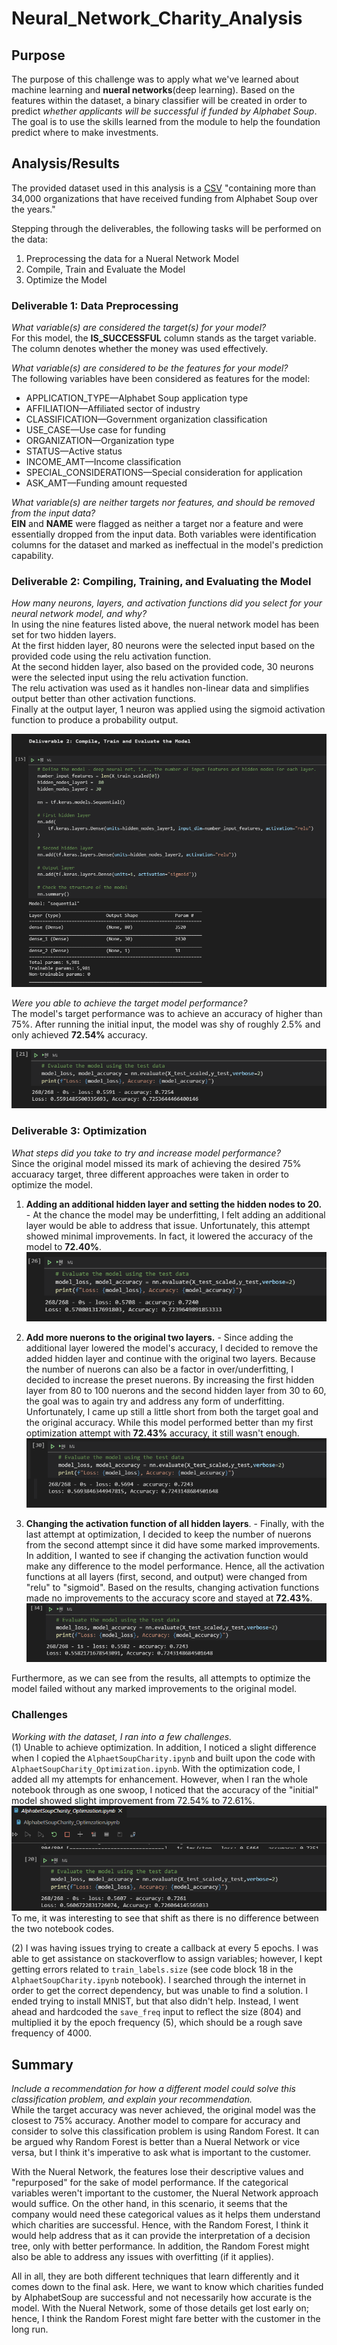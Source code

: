 # Neural_Network_Charity_Analysis

## Purpose
The purpose of this challenge was to apply what we've learned about machine learning and **nueral networks**(deep learning). Based on the features within the dataset, a binary classifier will be created in order to predict *whether applicants will be successful if funded by Alphabet Soup*. The goal is to use the skills learned from the module to help the foundation predict where to make investments.

## Analysis/Results
The provided dataset used in this analysis is a [CSV](https://2u-data-curriculum-team.s3.amazonaws.com/dataviz-online/module_19/charity_data.csv) "containing more than 34,000 organizations that have received funding from Alphabet Soup over the years." 

Stepping through the deliverables, the following tasks will be performed on the data:
1. Preprocessing the data for a Nueral Network Model
2. Compile, Train and Evaluate the Model
3. Optimize the Model

### Deliverable 1: Data Preprocessing
*What variable(s) are considered the target(s) for your model?*<br>
For this model, the **IS_SUCCESSFUL** column stands as the target variable. The column denotes whether the money was used effectively.

*What variable(s) are considered to be the features for your model?*<br>
The following variables have been considered as features for the model:<br>
* APPLICATION_TYPE—Alphabet Soup application type<br>
* AFFILIATION—Affiliated sector of industry<br>
* CLASSIFICATION—Government organization classification<br>
* USE_CASE—Use case for funding<br>
* ORGANIZATION—Organization type<br>
* STATUS—Active status<br>
* INCOME_AMT—Income classification<br>
* SPECIAL_CONSIDERATIONS—Special consideration for application<br>
* ASK_AMT—Funding amount requested<br>

*What variable(s) are neither targets nor features, and should be removed from the input data?*<br>
**EIN** and **NAME** were flagged as neither a target nor a feature and were essentially dropped from the input data. Both variables were identification columns for the dataset and marked as ineffectual in the model's prediction capability. 

### Deliverable 2: Compiling, Training, and Evaluating the Model
*How many neurons, layers, and activation functions did you select for your neural network model, and why?*<br>
In using the nine features listed above, the nueral network model has been set for two hidden layers.<br>
At the first hidden layer, 80 neurons were the selected input based on the provided code using the relu activation function.<br>
At the second hidden layer, also based on the provided code, 30 neurons were the selected input using the relu activation function. <br>
The relu activation was used as it handles non-linear data and simplifies output better than other activation functions.<br>
Finally at the output layer, 1 neuron was applied using the sigmoid activation function to produce a probability output.<br>

![](resources/dev2_inputs.PNG)

*Were you able to achieve the target model performance?*<br>
The model's target performance was to achieve an accuracy of higher than 75%. After running the initial input, the model was shy of roughly 2.5% and only achieved **72.54%** accuracy.

![](resources/originalAccuracy.PNG)

### Deliverable 3: Optimization
*What steps did you take to try and increase model performance?*<br>
Since the original model missed its mark of achieving the desired 75% accuaracy target, three different approaches were taken in order to optimize the model.

1) **Adding an additional hidden layer and setting the hidden nodes to 20.** - At the chance the model may be underfitting, I felt adding an additional layer would be able to address that issue. Unfortunately, this attempt showed minimal improvements. In fact, it lowered the accuracy of the model to **72.40%**.<br>
![](resources/attempt1.PNG)

2) **Add more nuerons to the original two layers.** - Since adding the additional layer lowered the model's accuracy, I decided to remove the added hidden layer and continue with the original two layers. Because the number of nuerons can also be a factor in over/underfitting, I decided to increase the preset nuerons. By increasing the first hidden layer from 80 to 100 nuerons and the second hidden layer from 30 to 60, the goal was to again try and address any form of underfitting. Unfortunately, I came up still a little short from both the target goal and the original accuracy. While this model performed better than my first optimization attempt with **72.43%** accuracy, it still wasn't enough.<br>
![](resources/attempt2.PNG)

3) **Changing the activation function of all hidden layers**. - Finally, with the last attempt at optimization, I decided to keep the number of nuerons from the second attempt since it did have some marked improvements. In addition, I wanted to see if changing the activation function would make any difference to the model performance. Hence, all the activation functions at all layers (first, second, and output) were changed from "relu" to "sigmoid". Based on the results, changing activation functions made no improvements to the accuracy score and stayed at **72.43%**.<br>
![](resources/attempt3.PNG)

Furthermore, as we can see from the results, all attempts to optimize the model failed without any marked improvements to the original model.

### Challenges

*Working with the dataset, I ran into a few challenges.*<br> 
(1) Unable to achieve optimization. In addition, I noticed a slight difference when I copied the `AlphaetSoupCharity.ipynb` and built upon the code with `AlphaetSoupCharity_Optimization.ipynb`. With the optimization code, I added all my attempts for enhancement. However, when I ran the whole notebook through as one swoop, I noticed that the accuracy of the "initial" model showed slight improvement from 72.54% to 72.61%.<br>
![](resources/accuracyChallenge.PNG)
<br> To me, it was interesting to see that shift as there is no difference between the two notebook codes.

(2) I was having issues trying to create a callback at every 5 epochs. I was able to get assistance on stackoverflow to assign variables; however, I kept getting errors related to `train_labels.size` (see code block 18 in the `AlphaetSoupCharity.ipynb` notebook). I searched through the internet in order to get the correct dependency, but was unable to find a solution. I ended trying to install MNIST, but that also didn't help. Instead, I went ahead and hardcoded the `save_freq` input to reflect the size (804) and multiplied it by the epoch frequency (5), which should be a rough save frequency of 4000.

## Summary
*Include a recommendation for how a different model could solve this classification problem, and explain your recommendation.*<br>
While the target accuracy was never achieved, the original model was the closest to 75% accuracy. Another model to compare for accuracy and consider to solve this classification problem is using Random Forest. It can be argued why Random Forest is better than a Nueral Network or vice versa, but I think it's imperative to ask what is important to the customer. 

With the Nueral Network, the features lose their descriptive values and "repurposed" for the sake of model performance. If the categorical variables weren't important to the customer, the Nueral Network approach would suffice. On the other hand, in this scenario, it seems that the company would need these categorical values as it helps them understand which charities are successful. Hence, with the Random Forest, I think it would help address that as it can provide the interpretation of a decision tree, only with better performance. In addition, the Random Forest might also be able to address any issues with overfitting (if it applies).  

All in all, they are both different techniques that learn differently and it comes down to the final ask. Here, we want to know which charities funded by AlphabetSoup are successful and not necessarily how accurate is the model. With the Nueral Network, some of those details get lost early on; hence, I think the Random Forest might fare better with the customer in the long run. 
